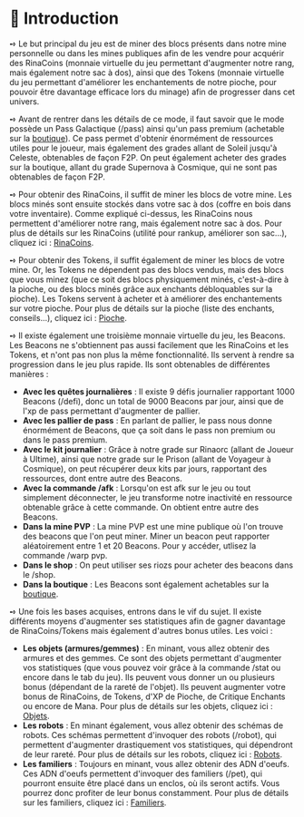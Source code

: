 # 📜 Introduction

➺ Le but principal du jeu est de miner des blocs présents dans notre mine personnelle ou dans les mines publiques afin de les vendre pour acquérir des RinaCoins (monnaie virtuelle du jeu permettant d'augmenter notre rang, mais également notre sac à dos), ainsi que des Tokens (monnaie virtuelle du jeu permettant d'améliorer les enchantements de notre pioche, pour pouvoir être davantage efficace lors du minage) afin de progresser dans cet univers.  


➺ Avant de rentrer dans les détails de ce mode, il faut savoir que le mode possède un Pass Galactique (/pass) ainsi qu'un pass premium (achetable sur la [boutique](https://store.rinaorc.com)). Ce pass permet d'obtenir énormément de ressources utiles pour le joueur, mais également des grades allant de Soleil jusqu'à Celeste, obtenables de façon F2P. On peut également acheter des grades sur la boutique, allant du grade Supernova à Cosmique, qui ne sont pas obtenables de façon F2P.  


➺ Pour obtenir des RinaCoins, il suffit de miner les blocs de votre mine. Les blocs minés sont ensuite stockés dans votre sac à dos (coffre en bois dans votre inventaire). Comme expliqué ci-dessus, les RinaCoins nous permettent d'améliorer notre rang, mais également notre sac à dos. Pour plus de détails sur les RinaCoins (utilité pour rankup, améliorer son sac...), cliquez ici : [RinaCoins](redirection).  


➺ Pour obtenir des Tokens, il suffit également de miner les blocs de votre mine. Or, les Tokens ne dépendent pas des blocs vendus, mais des blocs que vous minez (que ce soit des blocs physiquement minés, c'est-à-dire à la pioche, ou des blocs minés grâce aux enchants débloquables sur la pioche). Les Tokens servent à acheter et à améliorer des enchantements sur votre pioche. Pour plus de détails sur la pioche (liste des enchants, conseils...), cliquez ici : [Pioche](redirection).  


➺ Il existe également une troisième monnaie virtuelle du jeu, les Beacons. Les Beacons ne s'obtiennent pas aussi facilement que les RinaCoins et les Tokens, et n'ont pas non plus la même fonctionnalité. Ils servent à rendre sa progression dans le jeu plus rapide. Ils sont obtenables de différentes manières :

- **Avec les quêtes journalières** : Il existe 9 défis journalier rapportant 1000 Beacons (/defi), donc un total de 9000 Beacons par jour, ainsi que de l'xp de pass permettant d'augmenter de pallier.
- **Avec les pallier de pass** : En parlant de pallier, le pass nous donne énormément de Beacons, que ça soit dans le pass non premium ou dans le pass premium.
- **Avec le kit journalier** : Grâce à notre grade sur Rinaorc (allant de Joueur à Ultime), ainsi que notre grade sur le Prison (allant de Voyageur à Cosmique), on peut récupérer deux kits par jours, rapportant des ressources, dont entre autre des Beacons.
- **Avec la commande /afk** : Lorsqu'on est afk sur le jeu ou tout simplement déconnecter, le jeu transforme notre inactivité en ressource obtenable grâce à cette commande. On obtient entre autre des Beacons.
- **Dans la mine PVP** : La mine PVP est une mine publique où l'on trouve des beacons que l'on peut miner. Miner un beacon peut rapporter aléatoirement entre 1 et 20 Beacons. Pour y accéder, utlisez la commande /warp pvp.
- **Dans le shop** : On peut utiliser ses riozs pour acheter des beacons dans le /shop.
- **Dans la boutique** : Les Beacons sont également achetables sur la [boutique](https://store.rinaorc.com).



➺ Une fois les bases acquises, entrons dans le vif du sujet. Il existe différents moyens d'augmenter ses statistiques afin de gagner davantage de RinaCoins/Tokens mais également d'autres bonus utiles. Les voici :

- **Les objets (armures/gemmes)** : En minant, vous allez obtenir des armures et des gemmes. Ce sont des objets permettant d'augmenter vos statistiques (que vous pouvez voir grâce à la commande /stat ou encore dans le tab du jeu). Ils peuvent vous donner un ou plusieurs bonus (dépendant de la rareté de l'objet). Ils peuvent augmenter votre bonus de RinaCoins, de Tokens, d'XP de Pioche, de Critique Enchants ou encore de Mana. Pour plus de détails sur les objets, cliquez ici : [Objets](redirection).
- **Les robots** : En minant également, vous allez obtenir des schémas de robots. Ces schémas permettent d'invoquer des robots (/robot), qui permettent d'augmenter drastiquement vos statistiques, qui dépendront de leur rareté. Pour plus de détails sur les robots, cliquez ici : [Robots](redirection).
- **Les familiers** : Toujours en minant, vous allez obtenir des ADN d'oeufs. Ces ADN d'oeufs permettent d'invoquer des familiers (/pet), qui pourront ensuite être placé dans un enclos, où ils seront actifs. Vous pourrez donc profiter de leur bonus constamment. Pour plus de détails sur les familiers, cliquez ici : [Familiers](redirection).
